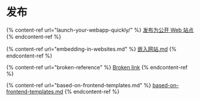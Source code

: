 # 发布

{% content-ref url="launch-your-webapp-quickly/" %}
[发布为公开 Web 站点](launch-your-webapp-quickly/)
{% endcontent-ref %}

{% content-ref url="embedding-in-websites.md" %}
[嵌入网站.md](embedding-in-websites.md)
{% endcontent-ref %}

{% content-ref url="broken-reference" %}
[Broken link](broken-reference)
{% endcontent-ref %}

{% content-ref url="based-on-frontend-templates.md" %}
[based-on-frontend-templates.md](based-on-frontend-templates.md)
{% endcontent-ref %}
